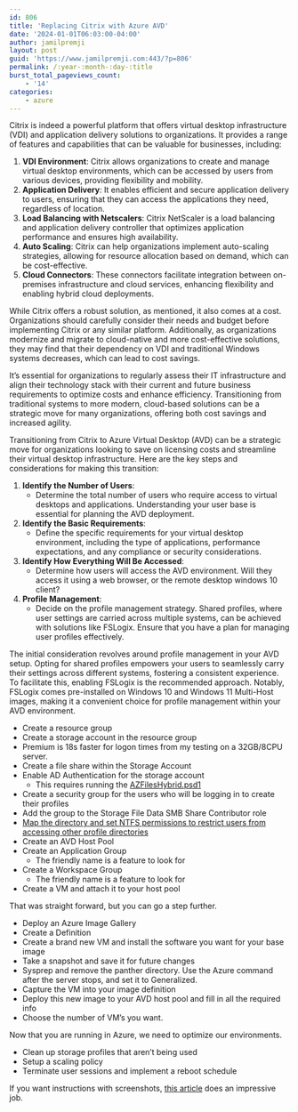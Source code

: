 ```yaml
---
id: 806
title: 'Replacing Citrix with Azure AVD'
date: '2024-01-01T06:03:00-04:00'
author: jamilpremji
layout: post
guid: 'https://www.jamilpremji.com:443/?p=806'
permalink: /:year-:month-:day-:title
burst_total_pageviews_count:
    - '14'
categories:
    - azure
---
```


Citrix is indeed a powerful platform that offers virtual desktop infrastructure (VDI) and application delivery solutions to organizations. It provides a range of features and capabilities that can be valuable for businesses, including:

1. **VDI Environment**: Citrix allows organizations to create and manage virtual desktop environments, which can be accessed by users from various devices, providing flexibility and mobility.
2. **Application Delivery**: It enables efficient and secure application delivery to users, ensuring that they can access the applications they need, regardless of location.
3. **Load Balancing with Netscalers**: Citrix NetScaler is a load balancing and application delivery controller that optimizes application performance and ensures high availability.
4. **Auto Scaling**: Citrix can help organizations implement auto-scaling strategies, allowing for resource allocation based on demand, which can be cost-effective.
5. **Cloud Connectors**: These connectors facilitate integration between on-premises infrastructure and cloud services, enhancing flexibility and enabling hybrid cloud deployments.

While Citrix offers a robust solution, as mentioned, it also comes at a cost. Organizations should carefully consider their needs and budget before implementing Citrix or any similar platform. Additionally, as organizations modernize and migrate to cloud-native and more cost-effective solutions, they may find that their dependency on VDI and traditional Windows systems decreases, which can lead to cost savings.

It’s essential for organizations to regularly assess their IT infrastructure and align their technology stack with their current and future business requirements to optimize costs and enhance efficiency. Transitioning from traditional systems to more modern, cloud-based solutions can be a strategic move for many organizations, offering both cost savings and increased agility.

Transitioning from Citrix to Azure Virtual Desktop (AVD) can be a strategic move for organizations looking to save on licensing costs and streamline their virtual desktop infrastructure. Here are the key steps and considerations for making this transition:

1. **Identify the Number of Users**: 
    - Determine the total number of users who require access to virtual desktops and applications. Understanding your user base is essential for planning the AVD deployment.
2. **Identify the Basic Requirements**: 
    - Define the specific requirements for your virtual desktop environment, including the type of applications, performance expectations, and any compliance or security considerations.
3. **Identify How Everything Will Be Accessed**: 
    - Determine how users will access the AVD environment. Will they access it using a web browser, or the remote desktop windows 10 client?
4. **Profile Management**: 
    - Decide on the profile management strategy. Shared profiles, where user settings are carried across multiple systems, can be achieved with solutions like FSLogix. Ensure that you have a plan for managing user profiles effectively.

The initial consideration revolves around profile management in your AVD setup. Opting for shared profiles empowers your users to seamlessly carry their settings across different systems, fostering a consistent experience. To facilitate this, enabling FSLogix is the recommended approach. Notably, FSLogix comes pre-installed on Windows 10 and Windows 11 Multi-Host images, making it a convenient choice for profile management within your AVD environment.

- Create a resource group
- Create a storage account in the resource group
- Premium is 18s faster for logon times from my testing on a 32GB/8CPU server.
- Create a file share within the Storage Account
- Enable AD Authentication for the storage account 
    - This requires running the [AZFilesHybrid.psd1](https://github.com/Azure-Samples/azure-files-samples/blob/master/AzFilesHybrid/AzFilesHybrid.psd1)
- Create a security group for the users who will be logging in to create their profiles
- Add the group to the Storage File Data SMB Share Contributor role
- [Map the directory and set NTFS permissions to restrict users from accessing other profile directories](https://learn.microsoft.com/en-us/azure/virtual-desktop/fslogix-profile-container-configure-azure-files-active-directory?tabs=adds)
- Create an AVD Host Pool
- Create an Application Group 
    - The friendly name is a feature to look for
- Create a Workspace Group 
    - The friendly name is a feature to look for
- Create a VM and attach it to your host pool

That was straight forward, but you can go a step further.

- Deploy an Azure Image Gallery
- Create a Definition
- Create a brand new VM and install the software you want for your base image
- Take a snapshot and save it for future changes
- Sysprep and remove the panther directory. Use the Azure command after the server stops, and set it to Generalized.
- Capture the VM into your image definition
- Deploy this new image to your AVD host pool and fill in all the required info
- Choose the number of VM’s you want.

Now that you are running in Azure, we need to optimize our environments.

- Clean up storage profiles that aren’t being used
- Setup a scaling policy
- Terminate user sessions and implement a reboot schedule

If you want instructions with screenshots, [this article](https://virtual-dba.com/blog/setting-up-fslogix-with-azure-virtual-desktop/) does an impressive job.
